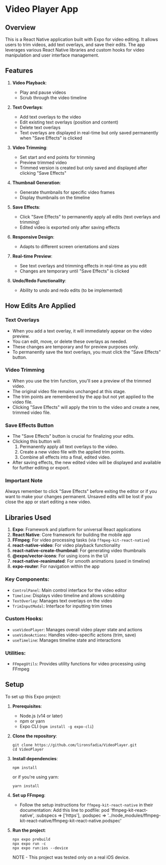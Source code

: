 # Video Player App

## Overview

This is a React Native application built with Expo for video editing. It allows users to trim videos, add text overlays, and save their edits. The app leverages various React Native libraries and custom hooks for video manipulation and user interface management.

## Features

1. **Video Playback**:

   - Play and pause videos
   - Scrub through the video timeline

2. **Text Overlays**:

   - Add text overlays to the video
   - Edit existing text overlays (position and content)
   - Delete text overlays
   - Text overlays are displayed in real-time but only saved permanently when "Save Effects" is clicked

3. **Video Trimming**:

   - Set start and end points for trimming
   - Preview trimmed video
   - Trimmed version is created but only saved and displayed after clicking "Save Effects"

4. **Thumbnail Generation**:

   - Generate thumbnails for specific video frames
   - Display thumbnails on the timeline

5. **Save Effects**:

   - Click "Save Effects" to permanently apply all edits (text overlays and trimming)
   - Edited video is exported only after saving effects

6. **Responsive Design**:

   - Adapts to different screen orientations and sizes

7. **Real-time Preview**:

   - See text overlays and trimming effects in real-time as you edit
   - Changes are temporary until "Save Effects" is clicked

8. **Undo/Redo Functionality**:
   - Ability to undo and redo edits (to be implemented)

## How Edits Are Applied

### Text Overlays

- When you add a text overlay, it will immediately appear on the video preview.
- You can edit, move, or delete these overlays as needed.
- These changes are temporary and for preview purposes only.
- To permanently save the text overlays, you must click the "Save Effects" button.

### Video Trimming

- When you use the trim function, you'll see a preview of the trimmed video.
- The original video file remains unchanged at this stage.
- The trim points are remembered by the app but not yet applied to the video file.
- Clicking "Save Effects" will apply the trim to the video and create a new, trimmed video file.

### Save Effects Button

- The "Save Effects" button is crucial for finalizing your edits.
- Clicking this button will:
  1. Permanently apply all text overlays to the video.
  2. Create a new video file with the applied trim points.
  3. Combine all effects into a final, edited video.
- After saving effects, the new edited video will be displayed and available for further editing or export.

### Important Note

Always remember to click "Save Effects" before exiting the editor or if you want to make your changes permanent. Unsaved edits will be lost if you close the app or start editing a new video.

## Libraries Used

1. **Expo**: Framework and platform for universal React applications
2. **React Native**: Core framework for building the mobile app
3. **FFmpeg**: For video processing tasks (via `ffmpeg-kit-react-native`)
4. **react-native-video**: For video playback functionality
5. **react-native-create-thumbnail**: For generating video thumbnails
6. **@expo/vector-icons**: For using icons in the UI
7. **react-native-reanimated**: For smooth animations (used in timeline)
8. **expo-router**: For navigation within the app

### Key Components:

- `ControlPanel`: Main control interface for the video editor
- `Timeline`: Displays video timeline and allows scrubbing
- `TextOverlay`: Manages text overlays on the video
- `TrimInputModal`: Interface for inputting trim times

### Custom Hooks:

- `useVideoPlayer`: Manages overall video player state and actions
- `useVideoActions`: Handles video-specific actions (trim, save)
- `useTimeline`: Manages timeline state and interactions

### Utilities:

- `FFmpegUtils`: Provides utility functions for video processing using FFmpeg

## Setup

To set up this Expo project:

1. **Prerequisites**:

   - Node.js (v14 or later)
   - npm or yarn
   - Expo CLI (`npm install -g expo-cli`)

2. **Clone the repository**:

   ```
   git clone https://github.com/lironsfadia/VideoPlayer.git
   cd VideoPlayer
   ```

3. **Install dependencies**:

   ```
   npm install
   ```

   or if you're using yarn:

   ```
   yarn install
   ```

4. **Set up FFmpeg**:

   - Follow the setup instructions for `ffmpeg-kit-react-native` in their documentation:
     Add this line to podfile: pod 'ffmpeg-kit-react-native', :subspecs => ['https'], :podspec => '../node_modules/ffmpeg-kit-react-native/ffmpeg-kit-react-native.podspec'

5. **Run the project**:

   ```
   npx expo prebuild
   npx expo run -c
   npx expo run:ios --device
   ```

   NOTE - This project was tested only on a real iOS device.
